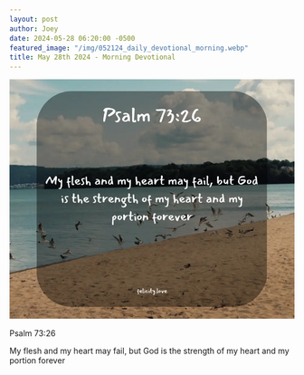 ```yaml
---
layout: post
author: Joey
date: 2024-05-28 06:20:00 -0500
featured_image: "/img/052124_daily_devotional_morning.webp"
title: May 28th 2024 - Morning Devotional
---
```


[![May 28th 2024 - Morning Devotional](/img/052824_daily_devotional_morning.webp)](/img/052824_daily_devotional_morning.webp)

Psalm 73:26

My flesh and my heart may fail, but God is the strength of my heart and my portion forever